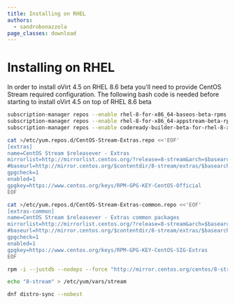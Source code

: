 ```yaml
---
title: Installing on RHEL
authors:
  - sandrobonazzola
page_classes: download
---
```


# Installing on RHEL

In order to install oVirt 4.5 on RHEL 8.6 beta you'll need to provide CentOS Stream required configuration.
The following bash code is needed before starting to install oVirt 4.5 on top of RHEL 8.6 beta


```bash
subscription-manager repos --enable rhel-8-for-x86_64-baseos-beta-rpms
subscription-manager repos --enable rhel-8-for-x86_64-appstream-beta-rpms
subscription-manager repos --enable codeready-builder-beta-for-rhel-8-x86_64-rpms

cat >/etc/yum.repos.d/CentOS-Stream-Extras.repo <<'EOF'
[extras]
name=CentOS Stream $releasever - Extras
mirrorlist=http://mirrorlist.centos.org/?release=8-stream&arch=$basearch&repo=extras&infra=$infra
#baseurl=http://mirror.centos.org/$contentdir/8-stream/extras/$basearch/os/
gpgcheck=1
enabled=1
gpgkey=https://www.centos.org/keys/RPM-GPG-KEY-CentOS-Official
EOF

cat >/etc/yum.repos.d/CentOS-Stream-Extras-common.repo <<'EOF'
[extras-common]
name=CentOS Stream $releasever - Extras common packages
mirrorlist=http://mirrorlist.centos.org/?release=8-stream&arch=$basearch&repo=extras-extras-common
#baseurl=http://mirror.centos.org/$contentdir/8-stream/extras/$basearch/extras-common/
gpgcheck=1
enabled=1
gpgkey=https://www.centos.org/keys/RPM-GPG-KEY-CentOS-SIG-Extras
EOF

rpm -i --justdb --nodeps --force "http://mirror.centos.org/centos/8-stream/BaseOS/$(rpm --eval '%_arch')/os/Packages/centos-stream-release-8.6-1.el8.noarch.rpm"

echo "8-stream" > /etc/yum/vars/stream

dnf distro-sync --nobest
```

